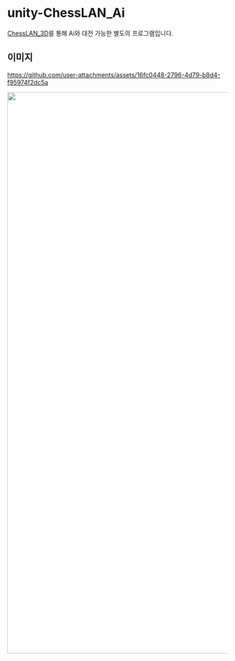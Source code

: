 # unity-ChessLAN_Ai
[ChessLAN_3D](https://github.com/yeondu1062/unity-ChessLAN_3D)를 통해 Ai와 대전 가능한 별도의 프로그램입니다.

## 이미지
https://github.com/user-attachments/assets/16fc0448-2796-4d79-b8d4-f95974f2dc5a

<img width="1280" src="https://github.com/user-attachments/assets/1c2f46e6-dbd2-4657-a7ee-1165e53a04ee" />
